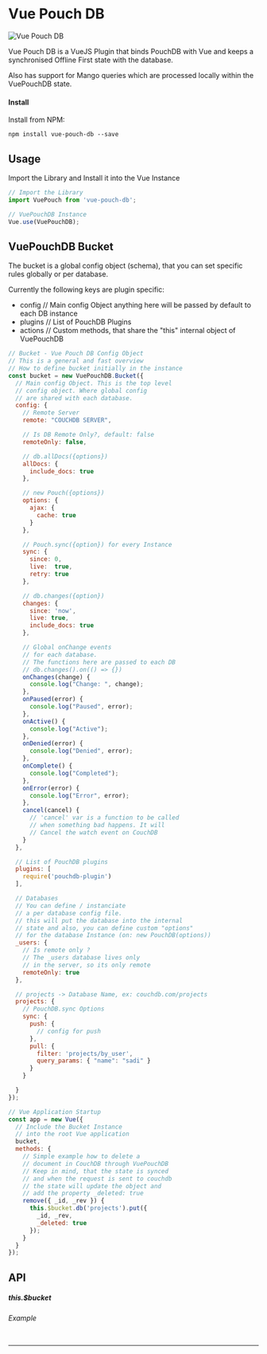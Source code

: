 # Vue Pouch DB

![Vue Pouch DB](http://i.imgur.com/rFwZVhr.png)

Vue Pouch DB is a VueJS Plugin that binds PouchDB with Vue and keeps
a synchronised Offline First state with the database.

Also has support for Mango queries which are processed locally within
the VuePouchDB state.

#### Install

Install from NPM:

```
npm install vue-pouch-db --save
```

## Usage

Import the Library and Install it into the Vue Instance

```javascript
// Import the Library
import VuePouch from 'vue-pouch-db';

// VuePouchDB Instance
Vue.use(VuePouchDB);
```

## VuePouchDB Bucket

The bucket is a global config object (schema), that you can set
specific rules globally or per database.

Currently the following keys are plugin specific:

* config // Main config Object anything here will be passed by default to each DB instance
* plugins // List of PouchDB Plugins
* actions // Custom methods, that share the "this" internal object of VuePouchDB

```javascript
// Bucket - Vue Pouch DB Config Object
// This is a general and fast overview
// How to define bucket initially in the instance
const bucket = new VuePouchDB.Bucket({
  // Main config Object. This is the top level
  // config object. Where global config
  // are shared with each database.
  config: {
    // Remote Server
    remote: "COUCHDB SERVER",

    // Is DB Remote Only?, default: false
    remoteOnly: false,

    // db.allDocs({options})
    allDocs: {
      include_docs: true
    },

    // new Pouch({options})
    options: {
      ajax: {
        cache: true
      }
    },

    // Pouch.sync({option}) for every Instance
    sync: {
      since: 0,
      live:  true,
      retry: true
    },

    // db.changes({option})
    changes: {
      since: 'now',
      live: true,
      include_docs: true
    },

    // Global onChange events
    // for each database.
    // The functions here are passed to each DB
    // db.changes().on(() => {})
    onChanges(change) {
      console.log("Change: ", change);
    },
    onPaused(error) {
      console.log("Paused", error);
    },
    onActive() {
      console.log("Active");
    },
    onDenied(error) {
      console.log("Denied", error);
    },
    onComplete() {
      console.log("Completed");
    },
    onError(error) {
      console.log("Error", error);
    },
    cancel(cancel) {
      // 'cancel' var is a function to be called
      // when something bad happens. It will
      // Cancel the watch event on CouchDB
    }
  },

  // List of PouchDB plugins
  plugins: [
    require('pouchdb-plugin')
  ],

  // Databases
  // You can define / instanciate
  // a per database config file.
  // this will put the database into the internal
  // state and also, you can define custom "options"
  // for the database Instance (on: new PouchDB(options))
  _users: {
    // Is remote only ?
    // The _users database lives only
    // in the server, so its only remote
    remoteOnly: true
  },

  // projects -> Database Name, ex: couchdb.com/projects
  projects: {
    // PouchDB.sync Options
    sync: {
      push: {
        // config for push
      },
      pull: {
        filter: 'projects/by_user',
        query_params: { "name": "sadi" }
      }
    }

  }
});

// Vue Application Startup
const app = new Vue({
  // Include the Bucket Instance
  // into the root Vue application
  bucket,
  methods: {
    // Simple example how to delete a
    // document in CouchDB through VuePouchDB
    // Keep in mind, that the state is synced
    // and when the request is sent to couchdb
    // the state will update the object and
    // add the property _deleted: true
    remove({ _id, _rev }) {
      this.$bucket.db('projects').put({
        _id, _rev,
        _deleted: true
      });
    }
  }
});
```

## API

##### this.$bucket

###### Example
```javascript
```
-----

